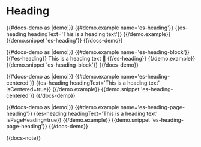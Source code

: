 # Heading

{{#docs-demo as |demo|}}
  {{#demo.example name='es-heading'}}
    {{es-heading headingText='This is a heading text'}}
  {{/demo.example}}
  {{demo.snippet 'es-heading'}}
{{/docs-demo}}

{{#docs-demo as |demo|}}
  {{#demo.example name='es-heading-block'}}
    {{#es-heading}}
      This is a heading text <span>🐹</span>
    {{/es-heading}}
  {{/demo.example}}
  {{demo.snippet 'es-heading-block'}}
{{/docs-demo}}

{{#docs-demo as |demo|}}
  {{#demo.example name='es-heading-centered'}}
    {{es-heading headingText='This is a heading text' isCentered=true}}
  {{/demo.example}}
  {{demo.snippet 'es-heading-centered'}}
{{/docs-demo}}

{{#docs-demo as |demo|}}
  {{#demo.example name='es-heading-page-heading'}}
    {{es-heading headingText='This is a heading text' isPageHeading=true}}
  {{/demo.example}}
  {{demo.snippet 'es-heading-page-heading'}}
{{/docs-demo}}

{{docs-note}}
